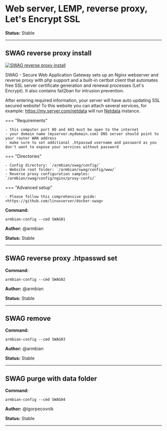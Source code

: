 # Web server, LEMP, reverse proxy, Let's Encrypt SSL
**Status:** Stable



***

## SWAG reverse proxy install

<!--- section image START from tools/include/images/SWAG01.png --->
[![SWAG reverse proxy install](/images/SWAG01.png)](#)
<!--- section image STOP from tools/include/images/SWAG01.png --->


<!--- header START from tools/include/markdown/SWAG01-header.md --->
SWAG - Secure Web Application Gateway sets up an Nginx webserver and reverse proxy with php support and a built-in certbot client that automates free SSL server certificate generation and renewal processes (Let's Encrypt). It also contains fail2ban for intrusion prevention.

After entering required information, your server will have auto updating SSL secured website! To this website you can attach several services, for example: https://my.server.com/netdata will run [Netdata](https://www.netdata.cloud/) instance.

=== "Requirements"

    - this computer port 80 and 443 must be open to the internet
    - your domain name (myserver.mydomain.com) DNS server should point to your router WAN address
    - make sure to set additional .htpasswd username and password as you don't want to expose your services without password

=== "Directories"

    - Config directory: `/armbian/swag/config/`
    - Website root folder: `/armbian/swag/config/www/`
    - Reverse proxy configuration samples: `/armbian/swag/config/nginx/proxy-confs/`

=== "Advanced setup"

    - Please follow this comprehensive guide: <https://github.com/linuxserver/docker-swag>

<!--- header STOP from tools/include/markdown/SWAG01-header.md --->

**Command:** 
~~~
armbian-config --cmd SWAG01
~~~

**Author:** @armbian

**Status:** Stable



***

## SWAG reverse proxy .htpasswd set
**Command:** 
~~~
armbian-config --cmd SWAG02
~~~

**Author:** @armbian

**Status:** Stable



***

## SWAG remove
**Command:** 
~~~
armbian-config --cmd SWAG03
~~~

**Author:** @armbian

**Status:** Stable



***

## SWAG purge with data folder
**Command:** 
~~~
armbian-config --cmd SWAG04
~~~

**Author:** @igorpecovnik

**Status:** Stable



***

